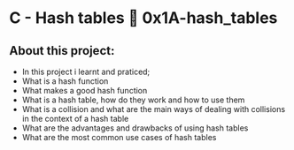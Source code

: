 # C - Hash tables :page_with_curl: 0x1A-hash_tables
## About this project:
- In this project i learnt and praticed;
- What is a hash function
- What makes a good hash function
- What is a hash table, how do they work and how to use them
- What is a collision and what are the main ways of dealing with collisions in the context of a hash table
- What are the advantages and drawbacks of using hash tables
- What are the most common use cases of hash tables
